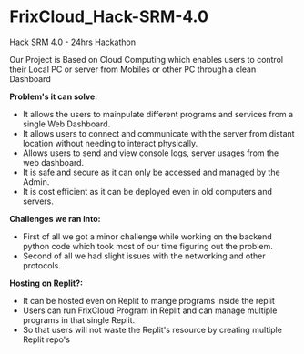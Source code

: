 # FrixCloud_Hack-SRM-4.0
Hack SRM 4.0 - 24hrs Hackathon

Our Project is Based on Cloud Computing which enables users to control their Local PC or server from Mobiles or other PC through a clean Dashboard

**Problem's it can solve:**
- It allows the users to mainpulate different programs and services from a single Web Dashboard.
- It allows users to connect and communicate with the server from distant location without needing to interact physically.
- Allows users to send and view console logs, server usages from the web dashboard.
- It is safe and secure as it can only be accessed and managed by the Admin.
- It is cost efficient as it can be deployed even in old computers and servers.

**Challenges we ran into:**
- First of all we got a minor challenge while working on the backend python code which took most of our time figuring out the problem.
- Second of all we had slight issues with the networking and other protocols.

**Hosting on Replit?:**
- It can be hosted even on Replit to mange programs inside the replit
- Users can run FrixCloud Program in Replit and can manage multiple programs in that single Replit.
- So that users will not waste the Replit's resource by creating multiple Replit repo's
